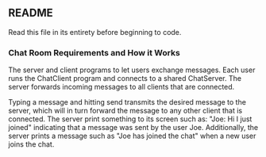 ## README
Read this file in its entirety before beginning to code.

### Chat Room Requirements and How it Works
The server and client programs to let users exchange messages. Each user runs the ChatClient program and connects to a shared ChatServer.  The server forwards incoming messages to all clients that are connected.

Typing a message and hitting send transmits the desired message to the server, which will in turn forward the message to any other client that is connected. The server print something to its screen such as: "Joe: Hi I just joined" indicating that a message was sent by the user Joe. Additionally, the server prints a message such as "Joe has joined the chat" when a new user joins the chat.
